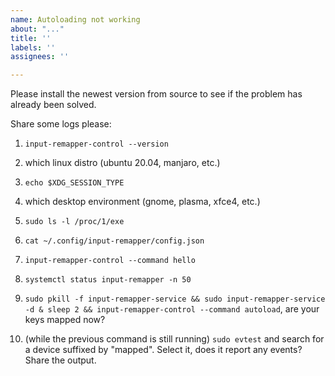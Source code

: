 ```yaml
---
name: Autoloading not working
about: "..."
title: ''
labels: ''
assignees: ''

---
```


Please install the newest version from source to see if the problem has already been solved.

Share some logs please:

1. `input-remapper-control --version`
2. which linux distro (ubuntu 20.04, manjaro, etc.)
3. `echo $XDG_SESSION_TYPE`
4. which desktop environment (gnome, plasma, xfce4, etc.)
5. `sudo ls -l /proc/1/exe`

6. `cat ~/.config/input-remapper/config.json`
7. `input-remapper-control --command hello`
8. `systemctl status input-remapper -n 50`
9. `sudo pkill -f input-remapper-service && sudo input-remapper-service -d & sleep 2 && input-remapper-control --command autoload`, are your keys mapped now?
10. (while the previous command is still running) `sudo evtest` and search for a device suffixed by "mapped". Select it, does it report any events? Share the output.
